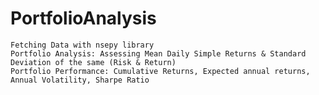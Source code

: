 # PortfolioAnalysis


    Fetching Data with nsepy library
    Portfolio Analysis: Assessing Mean Daily Simple Returns & Standard Deviation of the same (Risk & Return)
    Portfolio Performance: Cumulative Returns, Expected annual returns, Annual Volatility, Sharpe Ratio
